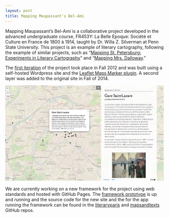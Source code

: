 ```yaml
---
layout: post
title: Mapping Maupassant's Bel-Ami
---
```


Mapping Maupassant’s Bel-Ami is a collaborative project developed in the advanced undergraduate course, FR453Y: La Belle Epoque: Société et Culture en France de 1800 à 1914, taught by Dr. Willa Z. Silverman at Penn State University. This project is an example of literary cartography, following the example of similar projects, such as “[Mapping St. Petersburg: Experiments in Literary Cartography](http://www.mappingpetersburg.org/site/)” and “[Mapping Mrs. Dalloway](http://mrsdallowaymappingproject.weebly.com)." 
<!--excerpt-->
The [first iteration](https://humanitieslab.psu.edu/projects/mappingbelami/) of the project took place in Fall 2012 and was built using a self-hosted Wordpress site and the [Leaflet Maps Marker plugin](https://wordpress.org/plugins/leaflet-maps-marker/). A second layer was added to the original site in Fall of 2014.

![Screenshot](/assets/images/belami2.png)

We are currently working on a new framework for the project using web standards and hosted with GitHub Pages. The [framework prototype](http://dawnchildress.com/literaryparis/) is up and running and the source code for the new site and the for the app running the framework can be found in the [literaryparis](https://github.com/kirschbombe/literaryparis) and [mapsandtexts](https://github.com/kirschbombe/mapsandtexts) GitHub repos.
